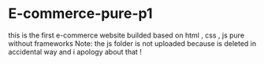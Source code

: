 # E-commerce-pure-p1
this is the first e-commerce website builded based on html , css , js pure without frameworks
Note: the js folder is not uploaded because is deleted in accidental way and i apology about that !
